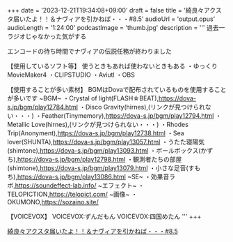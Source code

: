 +++
date = '2023-12-21T19:34:08+09:00'
draft = false
title = '綺良々アクスタ届いたよ！！＆ナヴィアを引かねば・・・#8.5'
audioUrl = 'output.opus'
audioLength = '1:24:00'
podcastImage = 'thumb.jpg'
description = '''
過去一ラジオじゃなかった気がする

エンコードの待ち時間でナヴィアの伝説任務が終わりました

【使用しているソフト等】
使うときもあれば使わないときもある
・ゆっくりMovieMaker4
・CLIPSTUDIO
・Aviutl
・OBS

【使用することが多い素材】
BGMはDovaで配布されているものを使用することが多いです
~BGM~
・Crystal of light(FLASH☆BEAT),https://dova-s.jp/bgm/play12784.html 
・Disco Gravity(hirnes),(リンクが見つけられない・・・)
・Feather(Tinymemory),https://dova-s.jp/bgm/play12794.html
・Metallic Love(hirnes),(リンクが見つけられない・・・)
・Rhodes Trip(Anonyment),https://dova-s.jp/bgm/play12738.html
・Sea lover(SHUNTA),https://dova-s.jp/bgm/play13057.html
・うたた寝陽気(shimtone),https://dova-s.jp/bgm/play13093.html
・ボールボックス(かずち),https://dova-s.jp/bgm/play12798.html
・観測者たちの部屋(shimtone),https://dova-s.jp/bgm/play13079.html
・小さな足音(すもち),https://dova-s.jp/bgm/play13086.html
~SE~
・効果音ラボ,https://soundeffect-lab.info/
~エフェクト~
・TELOPICTION,https://telopict.com/
~画像~
・OKUMONO,https://sozaino.site/

【VOICEVOX】
VOICEVOX:ずんだもん
VOICEVOX:四国めたん
'''
+++

[綺良々アクスタ届いたよ！！＆ナヴィアを引かねば・・・#8.5](https://youtu.be/SFHHi9YOtn0)
